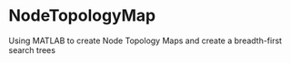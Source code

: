 # NodeTopologyMap
Using MATLAB to create Node Topology Maps and create a breadth-first search trees


